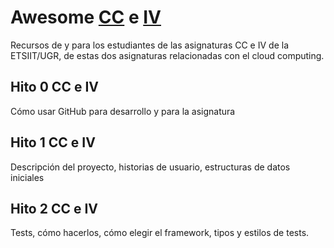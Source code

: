# Awesome [CC](https://jj.github.io/CC) e [IV](https://jj.github.io/IV)

Recursos de y para los estudiantes de las asignaturas CC e IV de la ETSIIT/UGR, de estas dos asignaturas relacionadas con el cloud computing.

## Hito 0 CC e IV

Cómo usar GitHub para desarrollo y para la asignatura

## Hito 1 CC e IV

Descripción del proyecto, historias de usuario, estructuras de datos iniciales

## Hito 2 CC e IV

Tests, cómo hacerlos, cómo elegir el framework, tipos y estilos de tests.
